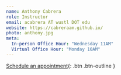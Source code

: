 ```yaml
---
name: Anthony Cabrera
role: Instructor
email: acabrera AT wustl DOT edu
website: https://cabreraam.github.io/
photo: anthony.jpg
meta:
  In-person Office Hour: "Wednesday 11AM"
  Virtual Office Hour: "Monday 10AM"
---
```


[Schedule an appointment](mailto:acabrera@wustl.edu){: .btn .btn-outline }
